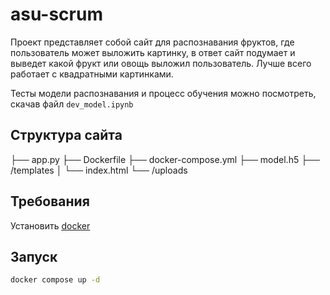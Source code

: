 # asu-scrum
Проект представляет собой сайт для распознавания фруктов, где пользователь может выложить картинку, в ответ сайт подумает и выведет какой фрукт или овощь выложил пользователь. Лучше всего работает с квадратными картинками.

Тесты модели распознавания и процесс обучения  можно посмотреть, скачав файл `dev_model.ipynb`

## Структура сайта


├── app.py
├── Dockerfile
├── docker-compose.yml
├── model.h5
├── /templates
│   └── index.html
└── /uploads

## Требования
Установить [docker](https://docs.docker.com/compose/install/)

## Запуск
```bash
docker compose up -d
```